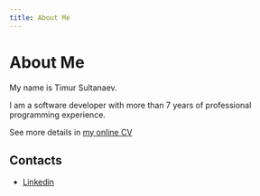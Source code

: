 ```yaml
---
title: About Me
---
```


# About Me

My name is Timur Sultanaev.

I am a software developer with more than 7 years of professional programming experience. 

See more details in [my online CV](https://cv.str4.io)

## Contacts

 - [Linkedin](www.linkedin.com/in/sultanaev-timur)
